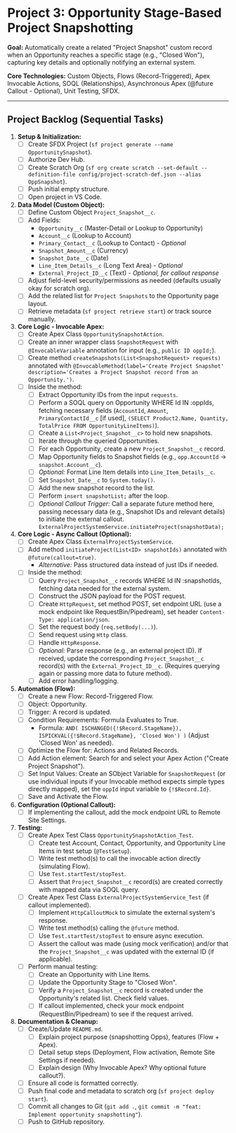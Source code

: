 # Project 3: Opportunity Stage-Based Project Snapshotting

**Goal:** Automatically create a related "Project Snapshot" custom record when an Opportunity reaches a specific stage (e.g., "Closed Won"), capturing key details and optionally notifying an external system.

**Core Technologies:** Custom Objects, Flows (Record-Triggered), Apex Invocable Actions, SOQL (Relationships), Asynchronous Apex (@future Callout - Optional), Unit Testing, SFDX.

---

## Project Backlog (Sequential Tasks)

1.  **Setup & Initialization:**
    *   [ ] Create SFDX Project (`sf project generate --name OpportunitySnapshot`).
    *   [ ] Authorize Dev Hub.
    *   [ ] Create Scratch Org (`sf org create scratch --set-default --definition-file config/project-scratch-def.json --alias OppSnapshot`).
    *   [ ] Push initial empty structure.
    *   [ ] Open project in VS Code.

2.  **Data Model (Custom Object):**
    *   [ ] Define Custom Object `Project_Snapshot__c`.
    *   [ ] Add Fields:
        *   `Opportunity__c` (Master-Detail or Lookup to Opportunity)
        *   `Account__c` (Lookup to Account)
        *   `Primary_Contact__c` (Lookup to Contact) - *Optional*
        *   `Snapshot_Amount__c` (Currency)
        *   `Snapshot_Date__c` (Date)
        *   `Line_Item_Details__c` (Long Text Area) - *Optional*
        *   `External_Project_ID__c` (Text) - *Optional, for callout response*
    *   [ ] Adjust field-level security/permissions as needed (defaults usually okay for scratch org).
    *   [ ] Add the related list for `Project Snapshots` to the Opportunity page layout.
    *   [ ] Retrieve metadata (`sf project retrieve start`) or track source manually.

3.  **Core Logic - Invocable Apex:**
    *   [ ] Create Apex Class `OpportunitySnapshotAction`.
    *   [ ] Create an inner wrapper class `SnapshotRequest` with `@InvocableVariable` annotation for input (e.g., `public ID oppId;`).
    *   [ ] Create method `createSnapshots(List<SnapshotRequest> requests)` annotated with `@InvocableMethod(label='Create Project Snapshot' description='Creates a Project Snapshot record from an Opportunity.')`.
    *   [ ] Inside the method:
        *   [ ] Extract Opportunity IDs from the input `requests`.
        *   [ ] Perform a SOQL query on Opportunity WHERE Id IN :oppIds, fetching necessary fields (`AccountId`, `Amount`, `PrimaryContactId__c` [if used], `(SELECT Product2.Name, Quantity, TotalPrice FROM OpportunityLineItems)`).
        *   [ ] Create a `List<Project_Snapshot__c>` to hold new snapshots.
        *   [ ] Iterate through the queried Opportunities.
        *   [ ] For each Opportunity, create a new `Project_Snapshot__c` record.
        *   [ ] Map Opportunity fields to Snapshot fields (e.g., `opp.AccountId` -> `snapshot.Account__c`).
        *   [ ] *Optional:* Format Line Item details into `Line_Item_Details__c`.
        *   [ ] Set `Snapshot_Date__c` to `System.today()`.
        *   [ ] Add the new snapshot record to the list.
        *   [ ] Perform `insert snapshotList;` after the loop.
        *   [ ] *Optional Callout Trigger:* Call a separate future method here, passing necessary data (e.g., Snapshot IDs and relevant details) to initiate the external callout. `ExternalProjectSystemService.initiateProject(snapshotData);`

4.  **Core Logic - Async Callout (Optional):**
    *   [ ] Create Apex Class `ExternalProjectSystemService`.
    *   [ ] Add method `initiateProject(List<ID> snapshotIds)` annotated with `@future(callout=true)`.
        *   *Alternative:* Pass structured data instead of just IDs if needed.
    *   [ ] Inside the method:
        *   [ ] Query `Project_Snapshot__c` records WHERE Id IN :snapshotIds, fetching data needed for the external system.
        *   [ ] Construct the JSON payload for the POST request.
        *   [ ] Create `HttpRequest`, set method POST, set endpoint URL (use a mock endpoint like RequestBin/Pipedream), set header `Content-Type: application/json`.
        *   [ ] Set the request body (`req.setBody(...)`).
        *   [ ] Send request using `Http` class.
        *   [ ] Handle `HttpResponse`.
        *   [ ] *Optional:* Parse response (e.g., an external project ID). If received, update the corresponding `Project_Snapshot__c` record(s) with the `External_Project_ID__c`. (Requires querying again or passing more data to future method).
        *   [ ] Add error handling/logging.

5.  **Automation (Flow):**
    *   [ ] Create a new Flow: Record-Triggered Flow.
    *   [ ] Object: Opportunity.
    *   [ ] Trigger: A record is updated.
    *   [ ] Condition Requirements: Formula Evaluates to True.
        *   Formula: `AND( ISCHANGED({!$Record.StageName}), ISPICKVAL({!$Record.StageName}, 'Closed Won') )` (Adjust 'Closed Won' as needed).
    *   [ ] Optimize the Flow for: Actions and Related Records.
    *   [ ] Add Action element: Search for and select your Apex Action ("Create Project Snapshot").
    *   [ ] Set Input Values: Create an SObject Variable for `SnapshotRequest` (or use individual inputs if your Invocable method expects simple types directly mapped), set the `oppId` input variable to `{!$Record.Id}`.
    *   [ ] Save and Activate the Flow.

6.  **Configuration (Optional Callout):**
    *   [ ] If implementing the callout, add the mock endpoint URL to Remote Site Settings.

7.  **Testing:**
    *   [ ] Create Apex Test Class `OpportunitySnapshotAction_Test`.
        *   [ ] Create test Account, Contact, Opportunity, and Opportunity Line Items in test setup (`@TestSetup`).
        *   [ ] Write test method(s) to call the invocable action directly (simulating Flow).
        *   [ ] Use `Test.startTest/stopTest`.
        *   [ ] Assert that `Project_Snapshot__c` record(s) are created correctly with mapped data via SOQL query.
    *   [ ] Create Apex Test Class `ExternalProjectSystemService_Test` (if callout implemented).
        *   [ ] Implement `HttpCalloutMock` to simulate the external system's response.
        *   [ ] Write test method(s) calling the `@future` method.
        *   [ ] Use `Test.startTest/stopTest` to ensure async execution.
        *   [ ] Assert the callout was made (using mock verification) and/or that the `Project_Snapshot__c` was updated with the external ID (if applicable).
    *   [ ] Perform manual testing:
        *   [ ] Create an Opportunity with Line Items.
        *   [ ] Update the Opportunity Stage to "Closed Won".
        *   [ ] Verify a `Project_Snapshot__c` record is created under the Opportunity's related list. Check field values.
        *   [ ] If callout implemented, check your mock endpoint (RequestBin/Pipedream) to see if the request arrived.

8.  **Documentation & Cleanup:**
    *   [ ] Create/Update `README.md`.
        *   [ ] Explain project purpose (snapshotting Opps), features (Flow + Apex).
        *   [ ] Detail setup steps (Deployment, Flow activation, Remote Site Settings if needed).
        *   [ ] Explain design (Why Invocable Apex? Why optional future callout?).
    *   [ ] Ensure all code is formatted correctly.
    *   [ ] Push final code and metadata to scratch org (`sf project deploy start`).
    *   [ ] Commit all changes to Git (`git add .`, `git commit -m "feat: Implement opportunity snapshotting"`).
    *   [ ] Push to GitHub repository.
